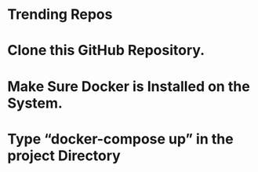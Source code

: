 # Trending Repos
# Clone this GitHub Repository.
# Make Sure Docker is Installed on the System.
# Type “docker-compose up” in the project Directory

